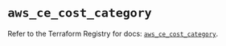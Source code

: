 # `aws_ce_cost_category`

Refer to the Terraform Registry for docs: [`aws_ce_cost_category`](https://registry.terraform.io/providers/hashicorp/aws/5.86.1/docs/resources/ce_cost_category).

